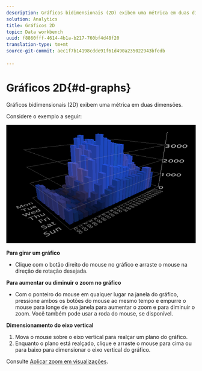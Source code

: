```yaml
---
description: Gráficos bidimensionais (2D) exibem uma métrica em duas dimensões.
solution: Analytics
title: Gráficos 2D
topic: Data workbench
uuid: f8860fff-4614-4b1a-b217-760bf4d48f20
translation-type: tm+mt
source-git-commit: aec1f7b14198cdde91f61d490a235022943bfedb

---
```



# Gráficos 2D{#d-graphs}

Gráficos bidimensionais (2D) exibem uma métrica em duas dimensões.

Considere o exemplo a seguir:

![](assets/vis_2DGraph.png)

**Para girar um gráfico**

* Clique com o botão direito do mouse no gráfico e arraste o mouse na direção de rotação desejada.

**Para aumentar ou diminuir o zoom no gráfico**

* Com o ponteiro do mouse em qualquer lugar na janela do gráfico, pressione ambos os botões do mouse ao mesmo tempo e empurre o mouse para longe de sua janela para aumentar o zoom e para diminuir o zoom. Você também pode usar a roda do mouse, se disponível.

**Dimensionamento do eixo vertical**

1. Mova o mouse sobre o eixo vertical para realçar um plano do gráfico.
1. Enquanto o plano está realçado, clique e arraste o mouse para cima ou para baixo para dimensionar o eixo vertical do gráfico.

Consulte [Aplicar zoom em visualizações](../../../../home/c-get-started/c-vis/c-zoom-vis.md#concept-7e33670bb5344f78a316f1a84cc20530).
